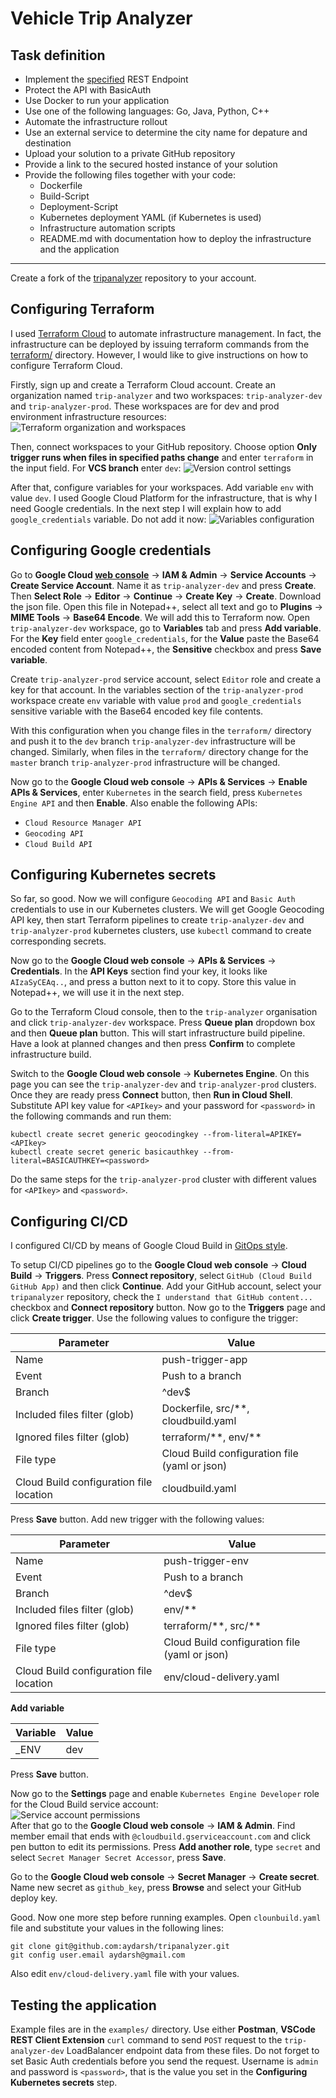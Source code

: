 # Vehicle Trip Analyzer  

## Task definition
* Implement the [specified](task-swagger.yml) REST Endpoint
* Protect the API with BasicAuth
* Use Docker to run your application
* Use one of the following languages: Go, Java, Python, C++
* Automate the infrastructure rollout
* Use an external service to determine the city name for depature and destination
* Upload your solution to a private GitHub repository
* Provide a link to the secured hosted instance of your solution
* Provide the following files together with your code:
  - Dockerfile
  - Build-Script
  - Deployment-Script
  - Kubernetes deployment YAML (if Kubernetes is used)
  - Infrastructure automation scripts
  - README.md with documentation how to deploy the infrastructure and the application

---

Create a fork of the [tripanalyzer](https://github.com/aydarsh/tripanalyzer) repository to your account.  

## Configuring Terraform  
I used [Terraform Cloud](https://app.terraform.io) to automate infrastructure management. In fact, the infrastructure can be deployed by issuing terraform commands from the [terraform/](terraform/) directory. However, I would like to give instructions on how to configure Terraform Cloud.  

Firstly, sign up and create a Terraform Cloud account. Create an organization named `trip-analyzer` and two workspaces: `trip-analyzer-dev` and `trip-analyzer-prod`. These workspaces are for dev and prod environment infrastructure resources:    
![Terraform organization and workspaces](images/workspaces.png)

Then, connect workspaces to your GitHub repository. Choose option **Only trigger runs when files in specified paths change** and enter `terraform` in the input field. For **VCS branch** enter `dev`:
![Version control settings](images/workspace_settings.png)  

After that, configure variables for your workspaces. Add variable `env` with value `dev`. I used Google Cloud Platform for the infrastructure, that is why I need Google credentials. In the next step I will explain how to add `google_credentials` variable. Do not add it now:
![Variables configuration](images/terraform_variables.png)

## Configuring Google credentials  

Go to **Google Cloud [web console](https://console.cloud.google.com/)** -> **IAM & Admin** -> **Service Accounts** -> **Create Service Account**. Name it as `trip-analyzer-dev` and press **Create**. Then **Select Role** -> **Editor** -> **Continue** -> **Create Key** -> **Create**. Download the json file. Open this file in Notepad++, select all text and go to **Plugins** -> **MIME Tools** -> **Base64 Encode**. We will add this to Terraform now. Open `trip-analyzer-dev` workspace, go to **Variables** tab and press **Add variable**. For the **Key** field enter `google_credentials`, for the **Value** paste the Base64 encoded content from Notepad++, the **Sensitive** checkbox and press **Save variable**.  

Create `trip-analyzer-prod` service account, select `Editor` role and create a key for that account. In the variables section of the `trip-analyzer-prod` workspace create `env` variable with value `prod` and `google_credentials` sensitive variable with the Base64 encoded key file contents.   

With this configuration when you change files in the `terraform/` directory and push it to the `dev` branch `trip-analyzer-dev` infrastructure will be changed. Similarly, when files in the `terraform/` directory change for the `master` branch `trip-analyzer-prod` infrastructure will be changed.  

Now go to the **Google Cloud web console** -> **APIs & Services** -> **Enable APIs & Services**, enter `Kubernetes` in the search field, press `Kubernetes Engine API` and then **Enable**. Also enable the following APIs:  
* `Cloud Resource Manager API`
* `Geocoding API`
* `Cloud Build API`

## Configuring Kubernetes secrets

So far, so good. Now we will configure `Geocoding API` and `Basic Auth` credentials to use in our Kubernetes clusters. We will get Google Geocoding API key, then start Terraform pipelines to create `trip-analyzer-dev` and `trip-analyzer-prod` kubernetes clusters, use `kubectl` command to create corresponding secrets.  
  
Now go to the **Google Cloud web console** -> **APIs & Services** -> **Credentials**. In the **API Keys** section find your key, it looks like `AIzaSyCEAq..`, and press a button next to it to copy. Store this value in Notepad++, we will use it in the next step.  

Go to the Terraform Cloud console, then to the `trip-analyzer` organisation and click `trip-analyzer-dev` workspace. Press **Queue plan** dropdown box and then **Queue plan** button. This will start infrastructure build pipeline. Have a look at planned changes and then press **Confirm** to complete infrastructure build.  

Switch to the **Google Cloud web console** -> **Kubernetes Engine**. On this page you can see the `trip-analyzer-dev` and `trip-analyzer-prod` clusters. Once they are ready press **Connect** button, then **Run in Cloud Shell**. Substitute API key value for `<APIkey>` and your password for `<password>` in the following commands and run them:  
```commandline
kubectl create secret generic geocodingkey --from-literal=APIKEY=<APIkey>
kubectl create secret generic basicauthkey --from-literal=BASICAUTHKEY=<password>
``` 
Do the same steps for the `trip-analyzer-prod` cluster with different values for `<APIkey>` and `<password>`.  

## Configuring CI/CD
I configured CI/CD by means of Google Cloud Build in [GitOps style](https://cloud.google.com/kubernetes-engine/docs/tutorials/gitops-cloud-build).  

To setup CI/CD pipelines go to the **Google Cloud web console** -> **Cloud Build** -> **Triggers**. Press **Connect repository**, select `GitHub (Cloud Build GitHub App)` and then click **Continue**. Add your GitHub account, select your `tripanalyzer` repository, check the `I understand that GitHub content...` checkbox and **Connect repository** button. Now go to the **Triggers** page and click **Create trigger**. Use the following values to configure the trigger:  

| **Parameter** | **Value** |
| --- | --- |
| Name | push-trigger-app |
| Event | Push to a branch |
| Branch | ^dev$ |
| Included files filter (glob) | Dockerfile, src/\*\*, cloudbuild.yaml |
| Ignored files filter (glob) | terraform/\*\*, env/\*\* |
| File type | Cloud Build configuration file (yaml or json) |
| Cloud Build configuration file location | cloudbuild.yaml |  

Press **Save** button. Add new trigger with the following values:  

| **Parameter** | **Value** |
| --- | --- |
| Name | push-trigger-env |
| Event | Push to a branch |
| Branch | ^dev$ |
| Included files filter (glob) | env/\*\* |
| Ignored files filter (glob) | terraform/\*\*, src/\*\* |
| File type | Cloud Build configuration file (yaml or json) |
| Cloud Build configuration file location | env/cloud-delivery.yaml |

**Add variable**

| **Variable** | **Value** |
| --- | --- |
| _ENV | dev |
Press **Save** button.

Now go to the **Settings** page and enable `Kubernetes Engine Developer` role for the Cloud Build service account:  
![Service account permissions](images/cloudbuild_permissions.png)  
After that go to the **Google Cloud web console** -> **IAM & Admin**. Find member email that ends with `@cloudbuild.gserviceaccount.com` and click pen button to edit its permissions. Press **Add another role**, type `secret` and select `Secret Manager Secret Accessor`, press **Save**.  

Go to the **Google Cloud web console** -> **Secret Manager** -> **Create secret**. Name new secret as `github_key`, press **Browse** and select your GitHub deploy key.  

Good. Now one more step before running examples. Open `clounbuild.yaml` file and substitute your values in the following lines:
```commandline
git clone git@github.com:aydarsh/tripanalyzer.git
git config user.email aydarsh@gmail.com 
```
Also edit `env/cloud-delivery.yaml` file with your values.  

## Testing the application

Example files are in the `examples/` directory. Use either **Postman**, **VSCode REST Client Extension** `curl` command to send `POST` request to the `trip-analyzer-dev` LoadBalancer endpoint data from these files. Do not forget to set Basic Auth credentials before you send the request. Username is `admin` and password is `<password>`, that is the value you set in the **Configuring Kubernetes secrets** step. 